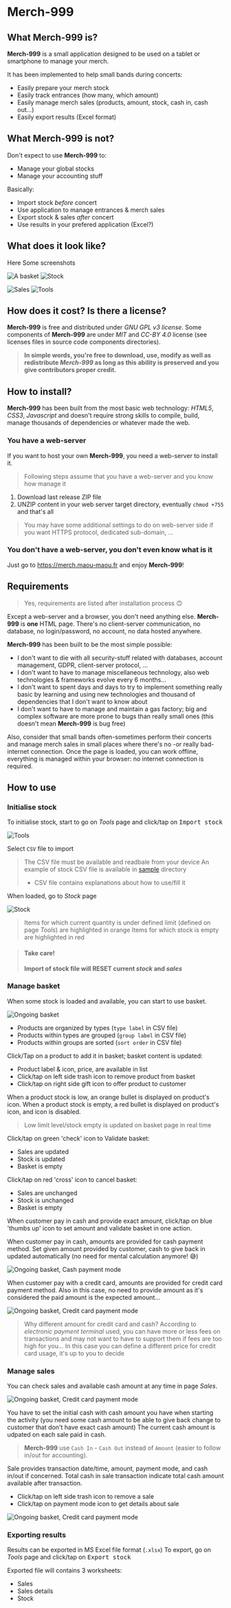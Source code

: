 # Merch-999

## What Merch-999 is?
**Merch-999** is a small application designed to be used on a tablet or smartphone to manage your merch.

It has been implemented to help small bands during concerts:
- Easily prepare your merch stock
- Easily track entrances (how many, which amount)
- Easily manage merch sales (products, amount, stock, cash in, cash out...)
- Easily export results (Excel format)

## What Merch-999 is not?
Don't expect to use **Merch-999** to:
- Manage your global stocks
- Manage your accounting stuff

Basically:
- Import stock *before* concert
- Use application to manage entrances & merch sales
- Export stock & sales *after* concert
- Use results in your prefered application (Excel?)

## What does it look like?
Here Some screenshots

![A basket](./screenshots/basket.jpeg)
![Stock](./screenshots/stock.jpeg)

![Sales](./screenshots/sales.jpeg)
![Tools](./screenshots/tools.jpeg)


## How does it cost? Is there a license?
**Merch-999** is free and distributed under _GNU GPL v3 license_.
Some components of **Merch-999** are under _MIT_ and _CC-BY 4.0_ license (see licenses files in source code components directories).

> **In simple words, you're free to download, use, modify as well as redistribute **_Merch-999_** as long as this ability is preserved and you give contributors proper credit.**

## How to install?
**Merch-999** has been built from the most basic web technology: _HTML5_, _CSS3_, _Javascript_ and doesn't require strong skills to compile, build, manage thousands of dependencies or whatever made the web.

### You have a web-server
If you want to host your own **Merch-999**, you need a web-server to install it.

> Following steps assume that you have a web-server and you know how manage it

1) Download last release ZIP file
2) UNZIP content in your web server target directory, eventually `chmod +755` and that's all

> You may have some additional settings to do on web-server side if you want HTTPS protocol, dedicated sub-domain, ...

### You don't have a web-server, you don't even know what is it
Just go to https://merch.maou-maou.fr and enjoy **Merch-999**!

## Requirements
> Yes, requirements are listed after installation process 🙃

Except a web-server and a browser, you don't need anything else.
**Merch-999** is **one** HTML page.
There's no client-server communication, no database, no login/password, no account, no data hosted anywhere.

**Merch-999** has been built to be the most simple possible:
- I don't want to die with all security-stuff related with databases, account management, GDPR, client-server protocol, ...
- I don't want to have to manage miscellaneous technology, also web technologies & frameworks evolve every 6 months...
- I don't want to spent days and days to try to implement something really basic by learning and using new technologies and thousand of dependencies that I don't want to know about
- I don't want to have to manage and maintain a gas factory; big and complex software are more prone to bugs than really small ones (this doesn't mean **Merch-999** is bug free)

Also, consider that small bands often-sometimes perform their concerts and manage merch sales in small places where there's no -or really bad- internet connection.
Once the page is loaded, you can work offline, everything is managed within your browser: no internet connection is required.

## How to use

### Initialise stock
To initialise stock, start to go on _Tools_ page and click/tap on <kbd>Import stock</kbd>

![Tools](./screenshots/tools.jpeg)

Select `CSV` file to import
> The CSV file must be available and readbale from your device
> An example of stock CSV file is available in [sample](./samples/stock.csv) directory
> - CSV file contains explanations about how to use/fill it

When loaded, go to _Stock_ page

![Stock](./screenshots/stock.jpeg)

> Items for which current quantity is under defined limit (defined on page _Tools_) are highlighted in orange
> Items for which stock is empty are highlighted in red

> #### Take care!
> **Import of stock file will RESET current _stock_ and _sales_**

### Manage basket
When some stock is loaded and available, you can start to use basket.

![Ongoing basket](./screenshots/basket-ongoing.jpeg)

- Products are organized by types (`type label` in CSV file)
- Products within types are grouped (`group label` in CSV file)
- Products within groups are sorted (`sort order` in CSV file)

Click/Tap on a product to add it in basket; basket content is updated:
- Product label & icon, price, are available in list
- Click/tap on left side trash icon to remove product from basket
- Click/tap on right side gift icon to offer product to customer

When a product stock is low, an orange bullet is displayed on product's icon.
When a product stock is empty, a red bullet is displayed on product's icon, and icon is disabled.
> Low limit level/stock empty is updated on basket page in real time

Click/tap on green 'check' icon to Validate basket:
- Sales are updated
- Stock is updated
- Basket is empty

Click/tap on red 'cross' icon to cancel basket:
- Sales are unchanged
- Stock is unchanged
- Basket is empty

When customer pay in cash and provide exact amount, click/tap on blue 'thumbs up' icon to set amount and validate basket in one action.

When customer pay in cash, amounts are provided for cash payment method.
Set given amount provided by customer, cash to give back in updated automatically (no need for mental calculation anymore! 😅)

![Ongoing basket, Cash payment mode](./screenshots/basket-cash-prices.jpeg)

When customer pay with a credit card, amounts are provided for credit card payment method.
Also in this case, no need to provide amount as it's considered the paid amount is the expected amount...

![Ongoing basket, Credit card payment mode](./screenshots/basket-cc-prices.jpeg)

> Why different amount for credit card and cash?
> According to _electronic payment terminal_ used, you can have more or less fees on transactions and may not want to have to support them if fees are too high for you...
> In this case you can define a different price for credit card usage, it's up to you to decide

### Manage sales
You can check sales and available cash amount at any time in page _Sales_.

![Ongoing basket, Credit card payment mode](./screenshots/sales-nfo.jpeg)

You have to set the initial cash with cash amount you have when starting the activity (you need some cash amount to be able to give back change to customer that don't have exact cash amount)
The current cash amount is udpated on each sale paid in cash.
> **Merch-999** use `Cash In` - `Cash Out` instead of `Amount` (easier to follow in/out for accounting).

Sale provides transaction date/time, amount, payment mode, and cash in/out if concerned.
Total cash in sale transaction indicate total cash amount available after transaction.

- Click/tap on left side trash icon to remove a sale
- Click/tap on payment mode icon to get details about sale

![Ongoing basket, Credit card payment mode](./screenshots/sales-nfo-details.jpeg)


### Exporting results
Results can be exported in MS Excel file format (`.xlsx`)
To export, go on _Tools_ page and click/tap on <kbd>Export stock</kbd>

Exported file will contains 3 worksheets:
- Sales
- Sales details
- Stock
